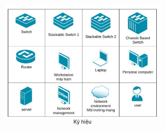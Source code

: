 
<figure style="text-align: center;">
  <img src="https://github.com/CHu292/SOC/blob/main/Networking/Dlink%20-%20Nguy%C3%AAn%20t%E1%BA%AFc%20c%C6%A1%20b%E1%BA%A3n%20c%E1%BB%A7a%20c%C3%B4ng%20ngh%E1%BB%87%20m%E1%BA%A1ng/image/Ky_hieu.png" alt="Ký hiệu" style="display: block; margin: auto;" width="700">
  <figcaption >Ký hiệu</figcaption>
</figure>
